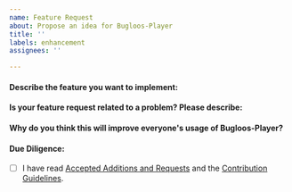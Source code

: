 ```yaml
---
name: Feature Request
about: Propose an idea for Bugloos-Player
title: ''
labels: enhancement
assignees: ''

---
```


#### Describe the feature you want to implement:
<!-- A clear and concise description of what you want to be added. -->

#### Is your feature request related to a problem? Please describe:
<!-- A clear and concise description of what the problem is. Ex. I'm always frustrated when [...] -->

#### Why do you think this will improve everyone's usage of Bugloos-Player?
<!-- Provide a rationale here -->

#### Due Diligence:

- [ ] I have read  [Accepted Additions and Requests](https://github.com/hamidfathi1998/Bugloos-Player/blob/master/info/ADDITIONS.md) and the [Contribution Guidelines](https://github.com/hamidfathi1998/Bugloos-Player/blob/master/.github/CONTRIBUTING.md).
